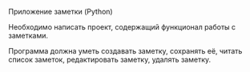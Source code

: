 Приложение заметки (Python)

Необходимо написать проект, содержащий функционал работы с заметками.

Программа должна уметь создавать заметку, сохранять её, читать список
заметок, редактировать заметку, удалять заметку.
